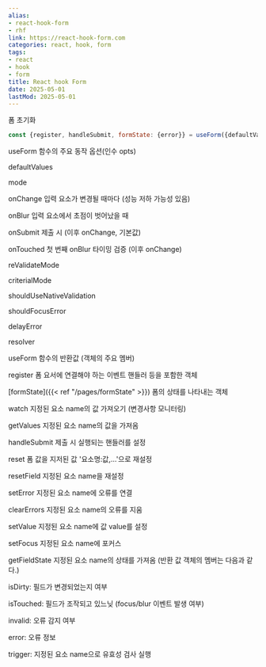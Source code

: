 ```yaml
---
alias:
- react-hook-form
- rhf
link: https://react-hook-form.com
categories: react, hook, form
tags:
- react
- hook
- form
title: React hook Form
date: 2025-05-01
lastMod: 2025-05-01
---
```









폼 초기화

```javascript
const {register, handleSubmit, formState: {error}} = useForm({defaultValues})
```



useForm 함수의 주요 동작 옵션(인수 opts)

defaultValues

mode

onChange 입력 요소가 변경될 때마다 (성능 저하 가능성 있음)

onBlur 입력 요소에서 초점이 벗어났을 때

onSubmit 제출 시 (이후 onChange, 기본값)

onTouched 첫 번째 onBlur 타이밍 검증 (이후 onChange)

reValidateMode

criterialMode

shouldUseNativeValidation

shouldFocusError

delayError

resolver



useForm 함수의 반환값 (객체의 주요 멤버)

register 폼 요서에 연결해야 하는 이벤트 핸들러 등을 포함한 객체

[formState]({{< ref "/pages/formState" >}}) 폼의 상태를 나타내는 객체

watch 지정된 요소 name의 값 가져오기 (변경사항 모니터링)

getValues 지정된 요소 name의 값을 가져옴

handleSubmit 제출 시 실행되는 핸들러를 설정

reset 폼 값을 지저된 값 '요소명:값,...'으로 재설정

resetField 지정된 요소 name을 재설정

setError 지정된 요소 name에 오류를 연결

clearErrors 지정된 요소 name의 오류를 지움

setValue 지정된 요소 name에 값 value를 설정

setFocus 지정된 요소 name에 포커스

getFieldState 지정된 요소 name의 상태를 가져옴 (반환 값 객체의 멤버는 다음과 같다.)

isDirty: 필드가 변경되었는지 여부

isTouched: 필드가 조작되고 있느닞 (focus/blur 이벤트 발생 여부)

invalid: 오류 감지 여부

error: 오류 정보

trigger: 지정된 요소 name으로 유효성 검사 실행





